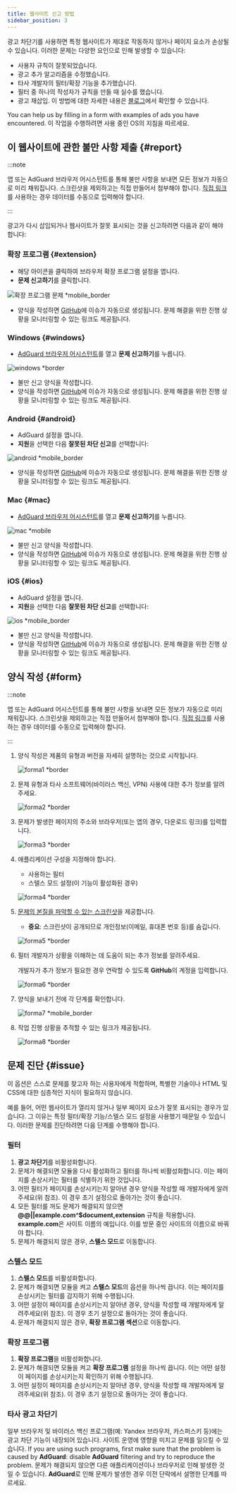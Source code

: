 ```yaml
---
title: 웹사이트 신고 방법
sidebar_position: 3
---
```



광고 차단기를 사용하면 특정 웹사이트가 제대로 작동하지 않거나 페이지 요소가 손상될 수 있습니다. 이러한 문제는 다양한 요인으로 인해 발생할 수 있습니다:

- 사용자 규칙이 잘못되었습니다.
- 광고 추가 알고리즘을 수정했습니다.
- 타사 개발자의 필터/확장 기능을 추가했습니다.
- 필터 중 하나의 작성자가 규칙을 만들 때 실수를 했습니다.
- 광고 재삽입. 이 방법에 대한 자세한 내용은 [블로그](https://adguard.com/en/blog/ad-reinsertion.html)에서 확인할 수 있습니다.

You can help us by filling in a form with examples of ads you have encountered. 이 작업을 수행하려면 사용 중인 OS의 지침을 따르세요.

## 이 웹사이트에 관한 불만 사항 제출 {#report}

:::note

앱 또는 AdGuard 브라우저 어시스턴트를 통해 불만 사항을 보내면 모든 정보가 자동으로 미리 채워집니다. 스크린샷을 제외하고는 직접 만들어서 첨부해야 합니다. [직접 링크](https://reports.adguard.com/new_issue.html)를 사용하는 경우 데이터를 수동으로 입력해야 합니다.

:::

광고가 다시 삽입되거나 웹사이트가 잘못 표시되는 것을 신고하려면 다음과 같이 해야 합니다:

### 확장 프로그램 {#extension}

- 해당 아이콘을 클릭하여 브라우저 확장 프로그램 설정을 엽니다.
- **문제 신고하기**를 클릭합니다.

![확장 프로그램 문제 *mobile_border](https://cdn.adtidy.org/blog/new/5si74extension.png)

- 양식을 작성하면 [GitHub](https://github.com/AdguardTeam/AdguardFilters/issues)에 이슈가 자동으로 생성됩니다. 문제 해결을 위한 진행 상황을 모니터링할 수 있는 링크도 제공됩니다.

### Windows {#windows}

- [AdGuard 브라우저 어시스턴트](/adguard-for-windows/browser-assistant)를 열고 **문제 신고하기**를 누릅니다.

![windows *border](https://cdn.adtidy.org/content/Kb/ad_blocker/guides/browser-assistant.png)

- 불만 신고 양식을 작성합니다.
- 양식을 작성하면 [GitHub](https://github.com/AdguardTeam/AdguardFilters/issues)에 이슈가 자동으로 생성됩니다. 문제 해결을 위한 진행 상황을 모니터링할 수 있는 링크도 제공됩니다.

### Android {#android}

- AdGuard 설정을 엽니다.
- **지원**을 선택한 다음 **잘못된 차단 신고**를 선택합니다:

![android *mobile_border](https://cdn.adtidy.org/blog/new/apicfkandroid-new.jpg)

- 양식을 작성하면 [GitHub](https://github.com/AdguardTeam/AdguardFilters/issues)에 이슈가 자동으로 생성됩니다. 문제 해결을 위한 진행 상황을 모니터링할 수 있는 링크도 제공됩니다.

### Mac {#mac}

- [AdGuard 브라우저 어시스턴트](/adguard-for-mac/browser-assistant)를 열고 **문제 신고하기**를 누릅니다.

![mac *mobile](https://cdn.adtidy.org/content/kb/ad_blocker/guides/browser-assistant-mac.png)

- 불만 신고 양식을 작성합니다.
- 양식을 작성하면 [GitHub](https://github.com/AdguardTeam/AdguardFilters/issues)에 이슈가 자동으로 생성됩니다. 문제 해결을 위한 진행 상황을 모니터링할 수 있는 링크도 제공됩니다.

### iOS {#ios}

- AdGuard 설정을 엽니다.
- **지원**을 선택한 다음 **잘못된 차단 신고**를 선택합니다:

![ios *mobile_border](https://cdn.adtidy.org/blog/new/fnl9aios.jpeg)

- 불만 신고 양식을 작성합니다.
- 양식을 작성하면 [GitHub](https://github.com/AdguardTeam/AdguardFilters/issues)에 이슈가 자동으로 생성됩니다. 문제 해결을 위한 진행 상황을 모니터링할 수 있는 링크도 제공됩니다.

## 양식 작성 {#form}

:::note

앱 또는 AdGuard 어시스턴트를 통해 불만 사항을 보내면 모든 정보가 자동으로 미리 채워집니다. 스크린샷을 제외하고는 직접 만들어서 첨부해야 합니다. [직접 링크](https://reports.adguard.com/new_issue.html)를 사용하는 경우 데이터를 수동으로 입력해야 합니다.

:::

1. 양식 작성은 제품의 유형과 버전을 자세히 설명하는 것으로 시작됩니다.

    ![forma1 *border](https://cdn.adtidy.org/content/Kb/ad_blocker/guides/forma1en.png)

2. 문제 유형과 타사 소프트웨어(바이러스 백신, VPN) 사용에 대한 추가 정보를 알려주세요.

    ![forma2 *border](https://cdn.adtidy.org/content/Kb/ad_blocker/guides/forma2en.png)

3. 문제가 발생한 페이지의 주소와 브라우저(또는 앱의 경우, 다운로드 링크)를 입력합니다.

    ![forma3 *border](https://cdn.adtidy.org/content/Kb/ad_blocker/guides/forma3en.png)

4. 애플리케이션 구성을 지정해야 합니다.

    - 사용하는 필터
    - 스텔스 모드 설정(이 기능이 활성화된 경우)

    ![forma4 *border](https://cdn.adtidy.org/content/kb/ad_blocker/guides/forma4en.png)

5. [문제의 본질을 파악할 수 있는 스크린샷](../take-screenshot)을 제공합니다.

    - **중요**: 스크린샷이 공개되므로 개인정보(이메일, 휴대폰 번호 등)를 숨깁니다.

    ![forma5 *border](https://cdn.adtidy.org/content/Kb/ad_blocker/guides/forma5en.png)

6. 필터 개발자가 상황을 이해하는 데 도움이 되는 추가 정보를 알려주세요.

    개발자가 추가 정보가 필요한 경우 연락할 수 있도록 **GitHub**의 계정을 입력합니다.

    ![forma6 *border](https://cdn.adtidy.org/content/Kb/ad_blocker/guides/forma6en.png)

7. 양식을 보내기 전에 각 단계를 확인합니다.

    ![forma7 *mobile_border](https://cdn.adtidy.org/content/Kb/ad_blocker/guides/forma7en.png)

8. 작업 진행 상황을 추적할 수 있는 링크가 제공됩니다.

    ![forma8 *border](https://cdn.adtidy.org/content/Kb/ad_blocker/guides/forma8en.png)

## 문제 진단 {#issue}

이 옵션은 스스로 문제를 찾고자 하는 사용자에게 적합하며, 특별한 기술이나 HTML 및 CSS에 대한 심층적인 지식이 필요하지 않습니다.

예를 들어, 어떤 웹사이트가 열리지 않거나 일부 페이지 요소가 잘못 표시되는 경우가 있습니다. 그 이유는 특정 필터/확장 기능/스텔스 모드 설정을 사용했기 때문일 수 있습니다. 이러한 문제를 진단하려면 다음 단계를 수행해야 합니다.

### **필터**

1. **광고 차단기**를 비활성화합니다.
2. 문제가 해결되면 모듈을 다시 활성화하고 필터를 하나씩 비활성화합니다. 이는 페이지를 손상시키는 필터를 식별하기 위한 것입니다.
3. 어떤 필터가 페이지를 손상시키는지 알아낸 경우 양식을 작성할 때 개발자에게 알려주세요(위 참조). 이 경우 초기 설정으로 돌아가는 것이 좋습니다.
4. 모든 필터를 꺼도 문제가 해결되지 않으면 **@@||example.com^$document,extension** 규칙을 적용합니다. **example.com**은 사이트 이름의 예입니다. 이를 방문 중인 사이트의 이름으로 바꿔야 합니다.
5. 문제가 해결되지 않은 경우, **스텔스 모드**로 이동합니다.

### **스텔스 모드**

1. **스텔스 모드**를 비활성화합니다.
2. 문제가 해결되면 모듈을 켜고 **스텔스 모드**의 옵션을 하나씩 끕니다. 이는 페이지를 손상시키는 필터를 감지하기 위해 수행됩니다.
3. 어떤 설정이 페이지를 손상시키는지 알아낸 경우, 양식을 작성할 때 개발자에게 알려주세요(위 참조). 이 경우 초기 설정으로 돌아가는 것이 좋습니다.
4. 문제가 해결되지 않은 경우, **확장 프로그램 섹션**으로 이동합니다.

### **확장 프로그램**

1. **확장 프로그램**을 비활성화합니다.
2. 문제가 해결되면 모듈을 켜고 **확장 프로그램** 설정을 하나씩 끕니다. 이는 어떤 설정이 페이지를 손상시키는지 확인하기 위해 수행됩니다.
3. 어떤 설정이 페이지를 손상시키는지 알아낸 경우, 양식을 작성할 때 개발자에게 알려주세요(위 참조). 이 경우 초기 설정으로 돌아가는 것이 좋습니다.

### **타사 광고 차단기**

일부 브라우저 및 바이러스 백신 프로그램(예: Yandex 브라우저, 카스퍼스키 등)에는 광고 차단 기능이 내장되어 있습니다. 사이트 운영에 영향을 미치고 문제를 일으킬 수 있습니다. If you are using such programs, first make sure that the problem is caused by **AdGuard**: disable **AdGuard** filtering and try to reproduce the problem. 문제가 해결되지 않으면 다른 애플리케이션이나 브라우저로 인해 발생한 것일 수 있습니다. **AdGuard**로 인해 문제가 발생한 경우 이전 단락에서 설명한 단계를 따르세요.
